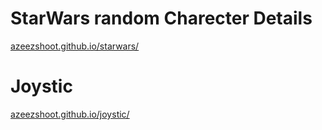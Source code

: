 # StarWars random Charecter Details

[azeezshoot.github.io/starwars/](https://azeezshoot.github.io/starwars/)
# Joystic
[azeezshoot.github.io/joystic/](https://azeezshoot.github.io/joystic/)

